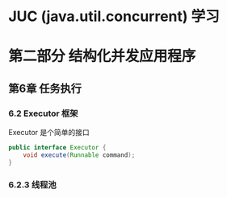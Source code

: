 # JUC (java.util.concurrent) 学习
# 第二部分 结构化并发应用程序
## 第6章 任务执行
### 6.2 Executor 框架
Executor 是个简单的接口
~~~java
public interface Executor {
    void execute(Runnable command);
}
~~~
### 6.2.3 线程池
